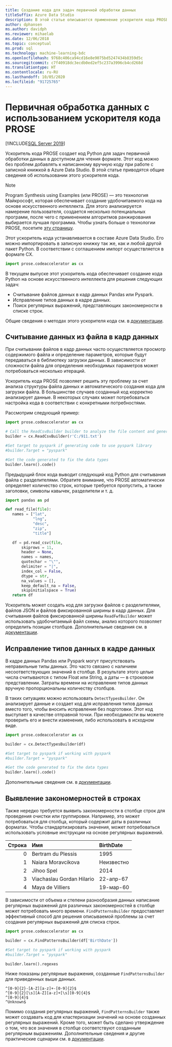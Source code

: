 ```yaml
---
title: Создание кода для задач первичной обработки данных
titleSuffix: Azure Data Studio
description: В этой статье описывается применение ускорителя кода PROSE в составе Azure Data Studio для автоматического создания кода для общих задач первичной обработки данных.
author: dphansen
ms.author: davidph
ms.reviewer: mihaelab
ms.date: 12/06/2018
ms.topic: conceptual
ms.prod: sql
ms.technology: machine-learning-bdc
ms.openlocfilehash: 9768c406ca94cd16e8e9075bd5247434b8359d5c
ms.sourcegitcommit: c7f40918dc3ecdb0ed2ef5c237a3996cb4cd268d
ms.translationtype: HT
ms.contentlocale: ru-RU
ms.lasthandoff: 10/05/2020
ms.locfileid: "91725765"
---
```

# <a name="data-wrangling-using-prose-code-accelerator"></a>Первичная обработка данных с использованием ускорителя кода PROSE

[!INCLUDE[SQL Server 2019](../includes/applies-to-version/sqlserver2019.md)]

Ускоритель кода PROSE создает код Python для задач первичной обработки данных в доступном для чтения формате. Этот код можно без проблем добавлять к написанному вручную коду при работе с записной книжкой в Azure Data Studio. В этой статье приводятся общие сведения об использовании этого ускорителя кода.

 > [!NOTE]
 > Program Synthesis using Examples (или PROSE) — это технология Майкрософт, которая обеспечивает создание удобочитаемого кода на основе искусственного интеллекта. Для этого анализируется намерение пользователя, создается несколько потенциальных программ, после чего с применением алгоритмов ранжирования выбирается лучшая программа. Чтобы узнать больше о технологии PROSE, посетите [эту страницу](https://microsoft.github.io/prose/).

Этот ускоритель кода устанавливается в составе Azure Data Studio. Его можно импортировать в записную книжку так же, как и любой другой пакет Python. В соответствии с соглашением импорт осуществляется в формате CX.

```python
import prose.codeaccelerator as cx
```

В текущем выпуске этот ускоритель кода обеспечивает создание кода Python на основе искусственного интеллекта для решения следующих задач:

- Считывание файлов данных в кадр данных Pandas или Pyspark.
- Исправление типов данных в кадре данных.
- Поиск регулярных выражений, представляющих закономерности в списке строк.

Общие сведения о методах этого ускорителя кода см. в [документации](/python/api/overview/azure/prose/intro).

## <a name="reading-data-from-a-file-to-a-dataframe"></a>Считывание данных из файла в кадр данных

При считывании файлов в кадр данных часто осуществляется просмотр содержимого файла и определение параметров, которые будут передаваться в библиотеку загрузки данных. В зависимости от сложности файла для определения необходимых параметров может потребоваться несколько итераций.

Ускоритель кода PROSE позволяет решить эту проблему за счет анализа структуры файла данных и автоматического создания кода для загрузки файла. В большинстве случаев созданный код корректно анализирует данные. В некоторых случаях может потребоваться настройка кода в соответствии с конкретными потребностями.

Рассмотрим следующий пример:

 ```python
import prose.codeaccelerator as cx

# Call the ReadCsvBuilder builder to analyze the file content and generate code to load it
builder = cx.ReadCsvBuilder(r'C:/911.txt')

#Set target to pyspark if generating code to use pyspark library
#builder.Target = "pyspark"

#Get the code generated to fix the data types
builder.learn().code()
 ```

Предыдущий блок кода выводит следующий код Python для считывания файла с разделителями. Обратите внимание, что PROSE автоматически определяет количество строк, которые требуется пропустить, а также заголовки, символы кавычек, разделители и т. д.

 ```python
import pandas as pd

def read_file(file):
    names = ["lat",
             "lng",
             "desc",
             "zip",
             "title"]

    df = pd.read_csv(file,
        skiprows = 11,
        header = None,
        names = names,
        quotechar = "\"",
        delimiter = "|",
        index_col = False,
        dtype = str,
        na_values = [],
        keep_default_na = False,
        skipinitialspace = True)
    return df
 ```

Ускоритель может создать код для загрузки файлов с разделителями, файлов JSON и файлов фиксированной ширины в кадр данных. Для считывания файлов фиксированной ширины `ReadFwfBuilder` может использовать удобочитаемый файл схемы, анализ которого позволяет определить позиции столбцов. Дополнительные сведения см. в [документации](/python/api/overview/azure/prose/intro).

## <a name="fixing-data-types-in-a-dataframe"></a>Исправление типов данных в кадре данных

В кадре данных Pandas или Pyspark могут присутствовать неправильные типы данных. Это часто связано с наличием несоответствующих значений в столбце. В результате этого целые числа считываются с типом Float или String, а даты — в строковом представлении. Затраты времени на исправление типов данных вручную пропорциональны количеству столбцов.

В таких ситуациях можно использовать `DetectTypesBuilder`. Он анализирует данные и создает код для исправления типов данных вместо того, чтобы вносить исправления без подготовки. Этот код выступает в качестве отправной точки. При необходимости вы можете проверить его и внести изменения, либо использовать в исходном виде.

```python
import prose.codeaccelerator as cx

builder = cx.DetectTypesBuilder(df)

#Set target to pyspark if working with pyspark
#builder.Target = "pyspark"

#Get the code generated to fix the data types
builder.learn().code()
```

Дополнительные сведения см. в [документации](/python/api/overview/azure/prose/fixdatatypes).

## <a name="identifying-patterns-in-strings"></a>Выявление закономерностей в строках

Также нередко требуется выявить закономерности в столбце строк для проведения очистки или группировки. Например, это может потребоваться для столбца, который содержит даты в различных форматах. Чтобы стандартизировать значения, может потребоваться использовать условные инструкции на основе регулярных выражений.


|Строка|Имя                      |BirthDate      |
|--:|:-------------------------|:--------------|
| 0 |Bertram du Plessis        |1995           |
| 1 |Naiara Moravcikova        |Неизвестно        |
| 2 |Jihoo Spel                |2014           |
| 3 |Viachaslau Gordan Hilario |22-апр-67      |
| 4 |Maya de Villiers          |19-мар-60      |

В зависимости от объема и степени разнообразия данных написание регулярных выражений для различных закономерностей в столбце может потребовать много времени. `FindPatternsBuilder` предоставляет эффективный способ для решения описываемой проблемы за счет создания регулярных выражений для списка строк.

```python
import prose.codeaccelerator as cx

builder = cx.FindPatternsBuilder(df['BirthDate'])

#Set target to pyspark if working with pyspark
#builder.Target = "pyspark"

builder.learn().regexes
```

Ниже показаны регулярные выражения, созданные `FindPatternsBuilder` для приведенных выше данных.

```
^[0-9]{2}-[A-Z][a-z]+-[0-9]{2}$
^[0-9]{2}[\s][A-Z][a-z]+[\s][0-9]{4}$
^[0-9]{4}$
^Unknown$
```

Помимо создания регулярных выражений, `FindPatternsBuilder` также может создавать код для кластеризации значений на основе созданных регулярных выражений. Кроме того, может быть сделано утверждение о том, что все значения в столбце соответствуют созданным регулярным выражениям. Дополнительные сведения и другие практические сценарии см. в [документации](/python/api/overview/azure/prose/findpatterns).